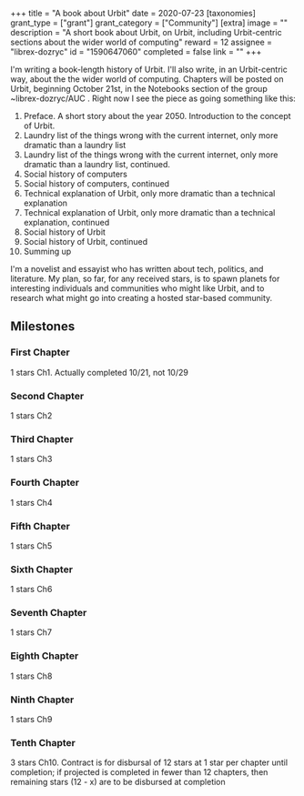 +++
title = "A book about Urbit"
date = 2020-07-23
[taxonomies]
grant_type = ["grant"]
grant_category = ["Community"]
[extra]
image = ""
description = "A short book about Urbit, on Urbit, including Urbit-centric sections about the wider world of computing"
reward = 12
assignee = "librex-dozryc"
id = "1590647060"
completed = false
link = ""
+++

I'm writing a book-length history of Urbit. I'll also write, in an Urbit-centric way, about the the wider world of computing. Chapters will be posted on Urbit, beginning October 21st, in the Notebooks section of the group ~librex-dozryc/AUC . Right now I see the piece as going something like this:

1. Preface. A short story about the year 2050. Introduction to the concept of Urbit.
2. Laundry list of the things wrong with the current internet, only more dramatic than a laundry list
3. Laundry list of the things wrong with the current internet, only more dramatic than a laundry list, continued. 
4. Social history of computers
5. Social history of computers, continued
6. Technical explanation of Urbit, only more dramatic than a technical explanation
7. Technical explanation of Urbit, only more dramatic than a technical explanation, continued
8. Social history of Urbit
9. Social history of Urbit, continued
10. Summing up

I'm a novelist and essayist who has written about tech, politics, and literature. My plan, so far, for any received stars, is to spawn planets for interesting individuals and communities who might like Urbit, and to research what might go into creating a hosted star-based community.


## Milestones


### First Chapter
1 stars
Ch1. Actually completed 10/21, not 10/29


### Second Chapter
1 stars
Ch2


### Third Chapter
1 stars
Ch3


### Fourth Chapter
1 stars
Ch4


### Fifth Chapter
1 stars
Ch5


### Sixth Chapter
1 stars
Ch6


### Seventh Chapter
1 stars
Ch7


### Eighth Chapter
1 stars
Ch8


### Ninth Chapter
1 stars
Ch9


### Tenth Chapter
3 stars
Ch10. Contract is for disbursal of 12 stars at 1 star per chapter until completion; if projected is completed in fewer than 12 chapters, then remaining stars (12 - x) are to be disbursed at completion

    